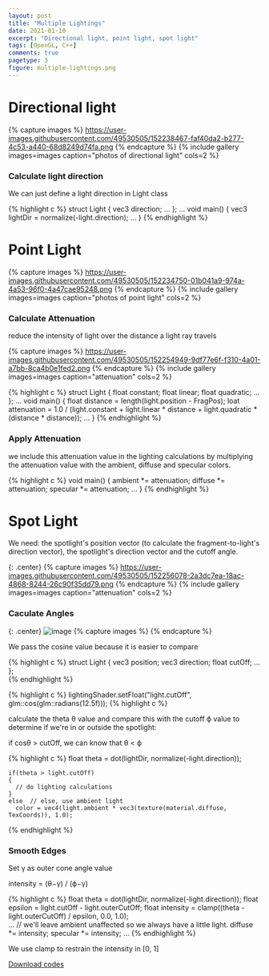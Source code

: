 ```yaml
---
layout: post
title: "Multiple Lightings"
date: 2021-01-10
excerpt: "Directional light, point light, spot light"
tags: [OpenGL, C++]
comments: true
pagetype: 3
figure: multiple-lightings.png
---
```


# Directional light

{% capture images %}
	https://user-images.githubusercontent.com/49530505/152238467-faf40da2-b277-4c53-a440-68d8249d74fa.png
{% endcapture %}
{% include gallery images=images caption="photos of directional light" cols=2 %}

### Calculate light direction

We can just define a light direction in Light class

{% highlight c %}
    struct Light {
        vec3 direction;
        ...
    };
    ...
    void main()
    {
      vec3 lightDir = normalize(-light.direction);
      ...
    }
{% endhighlight %}

# Point Light

{% capture images %}
	https://user-images.githubusercontent.com/49530505/152234750-01b041a9-974a-4a53-96f0-4a47cae95248.png
{% endcapture %}
{% include gallery images=images caption="photos of point light" cols=2 %}

### Calculate Attenuation

reduce the intensity of light over the distance a light ray travels 

{% capture images %}
	https://user-images.githubusercontent.com/49530505/152254949-9df77e6f-f310-4a01-a7bb-8ca4b0e1fed2.png
{% endcapture %}
{% include gallery images=images caption="attenuation" cols=2 %}

{% highlight c %}
    struct Light {
        float constant;
        float linear;
        float quadratic;
        ...
    };
    ...
    void main()
    {
        float distance    = length(light.position - FragPos);
        loat attenuation = 1.0 / (light.constant + light.linear * distance + 
                light.quadratic * (distance * distance));
        ...
    }
{% endhighlight %}

### Apply Attenuation

we include this attenuation value in the lighting calculations by multiplying the attenuation value with the ambient, diffuse and specular colors.

{% highlight c %}
    void main()
    {
        ambient  *= attenuation; 
        diffuse  *= attenuation;
        specular *= attenuation;
        ...
    }
{% endhighlight %}

# Spot Light

We need: the spotlight's position vector (to calculate the fragment-to-light's direction vector), the spotlight's direction vector and the cutoff angle.

{: .center}
{% capture images %}
	https://user-images.githubusercontent.com/49530505/152256078-2a3dc7ea-18ac-4868-8244-26c90f35dd79.png
{% endcapture %}
{% include gallery images=images caption="attenuation" cols=2 %}

### Caculate Angles

{: .center}
![image](https://user-images.githubusercontent.com/49530505/152256935-622da7a4-fbaf-4041-83bf-12e0c1b1c8dc.png "angles")
{% capture images %}
{% endcapture %}

We pass the cosine value because it is easier to compare

{% highlight c %}
    struct Light {
        vec3  position;
        vec3  direction;
        float cutOff;
        ...
    };  
{% endhighlight %}

{% highlight c %}
    lightingShader.setFloat("light.cutOff",   glm::cos(glm::radians(12.5f)));
{% highlight c %}

calculate the theta θ value and compare this with the cutoff ϕ value to determine if we're in or outside the spotlight:

if cosθ > cutOff, we can know that θ < ϕ

{% highlight c %}
    float theta = dot(lightDir, normalize(-light.direction));
    
    if(theta > light.cutOff) 
    {       
      // do lighting calculations
    }
    else  // else, use ambient light
      color = vec4(light.ambient * vec3(texture(material.diffuse, TexCoords)), 1.0);
{% endhighlight %}

### Smooth Edges

Set γ as outer cone angle value

intensity = (θ−γ) / (ϕ−γ)

{% highlight c %}
    float theta     = dot(lightDir, normalize(-light.direction));
    float epsilon   = light.cutOff - light.outerCutOff;
    float intensity = clamp((theta - light.outerCutOff) / epsilon, 0.0, 1.0);    
    ...
    // we'll leave ambient unaffected so we always have a little light.
    diffuse  *= intensity;
    specular *= intensity;
    ...
{% endhighlight %}

We use clamp to restrain the intensity in [0, 1]

<div markdown="0"><a href="https://github.com/MuruC/OpenGL-Practice" class="btn btn-info">Download codes</a></div>